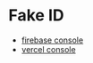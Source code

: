 # Fake ID

- [firebase console](https://console.firebase.google.com/u/0/project/fake-id-4ffcb/overview)
- [vercel console](https://vercel.com/crvouga/fake-id)
